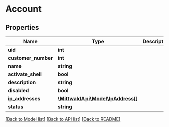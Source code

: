 # Account

## Properties
Name | Type | Description | Notes
------------ | ------------- | ------------- | -------------
**uid** | **int** |  | [optional] 
**customer_number** | **int** |  | [optional] 
**name** | **string** |  | [optional] 
**activate_shell** | **bool** |  | [optional] 
**description** | **string** |  | 
**disabled** | **bool** |  | [optional] 
**ip_addresses** | [**\MittwaldApi\Model\IpAddress[]**](IpAddress.md) |  | [optional] 
**status** | **string** |  | [optional] 

[[Back to Model list]](../README.md#documentation-for-models) [[Back to API list]](../README.md#documentation-for-api-endpoints) [[Back to README]](../README.md)


